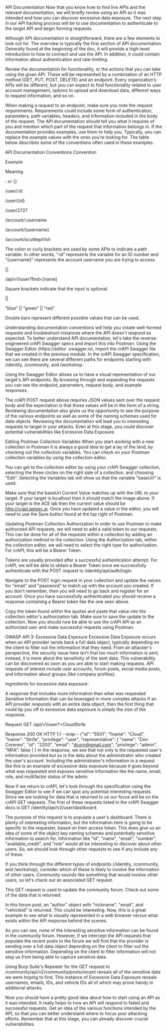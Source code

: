 API Documentation
Now that you know how to find live APIs and the relevant documentation, we will briefly review using an API as it was intended and how you can discover excessive data exposure. The next step in our API hacking process will be to use documentation to authenticate to the target API and begin forming requests.

Although API documentation is straightforward, there are a few elements to look out for. The overview is typically the first section of API documentation. Generally found at the beginning of the doc, it will provide a high-level introduction to how to connect and use the API. In addition, it could contain information about authentication and rate-limiting. 

Review the documentation for functionality, or the actions that you can take using the given API. These will be represented by a combination of an HTTP method (GET, PUT, POST, DELETE) and an endpoint. Every organization’s APIs will be different, but you can expect to find functionality related to user account management, options to upload and download data, different ways to request information, and so on. 

When making a request to an endpoint, make sure you note the request requirements. Requirements could include some form of authentication, parameters, path variables, headers, and information included in the body of the request. The API documentation should tell you what it requires of you and mention which part of the request that information belongs in. If the documentation provides examples, use them to help you. Typically, you can replace the example values with the ones you’re looking for. The table below describes some of the conventions often used in these examples. 

API Documentation Conventions
Convention

Example

Meaning

: or {}

/user/:id

/user/{id}

/user/2727

/account/:username

/account/{username}

/account/scuttleph1sh

The colon or curly brackets are used by some APIs to indicate a path variable. In other words, “:id” represents the variable for an ID number and “{username}” represents the account username you are trying to access.

[]

/api/v1/user?find=[name]

 

 

Square brackets indicate that the input is optional.

||

“blue” || “green” || “red”

Double bars represent different possible values that can be used.

Understanding documentation conventions will help you create well-formed requests and troubleshoot instances where the API doesn't respond as expected. To better understand API documentation, let's take the reverse-engineered crAPI Swagger specs and import this into Postman. Using the Swagger Editor (https://editor .swagger.io), import the crAPI Swagger file that we created in the previous module. In the crAPI Swagger specification, we can see there are several different paths for endpoints starting with /identity, /community, and /workshop.



Using the Swagger Editor allows us to have a visual representation of our target's API endpoints. By browsing through and expanding the requests you can see the endpoint, parameters, request body, and example responses. 



 The crAPI POST request above requires JSON values sent over the request body and the expectation is that those values will be in the form of a string. Reviewing documentation also gives us the opportunity to see the purpose of the various endpoints as well as some of the naming schemes used for data objects. Reviewing the documentation will lead you to interesting requests to target in your attacks. Even at this stage, you could discover potential vulnerabilities like Excessive Data Exposure.

Editing Postman Collection Variables
When you start working with a new collection in Postman it is always a good idea to get a lay of the land, by checking out the collection variables. You can check on your Postman collection variables by using the collection editor.



You can get to the collection editor by using your crAPI Swagger collection, selecting the three circles on the right side of a collection, and choosing "Edit". Selecting the Variables tab will show us that the variable "baseUrl" is used.



Make sure that the baseUrl Current Value matches up with the URL to your target. If your target is localhost then it should match the image above. If your target is the ACE lab then the current value should be http://crapi.apisec.ai. Once you have updated a value in the editor, you will need to use the Save button found at the top right of Postman.



Updating Postman Collection Authorization
In order to use Postman to make authorized API requests, we will need to add a valid token to our requests. This can be done for all of the requests within a collection by adding an authorization method to the collection. Using the Authorization tab, within the collection editor, we will need to select the right type for authorization. For crAPI, this will be a Bearer Token.



Tokens are usually provided after a successful authentication attempt. For crAPI, we will be able to obtain a Bearer Token once we successfully authenticate with the POST request to /identity/api/auth/login. 



Navigate to the POST login request in your collection and update the values for "email" and "password" to match up with the account you created. If you don't remember, then you will need to go back and register for an account. Once you have successfully authenticated you should receive a response containing a Bearer token like the one seen above. 



Copy the token found within the quotes and paste that value into the collection editor's authorization tab. Make sure to save the update to the collection. Now you should now be able to use the crAPI API as an authorized user and make successful requests using Postman.

OWASP API 3: Excessive Data Exposure 
Excessive Data Exposure occurs when an API provider sends back a full data object, typically depending on the client to filter out the information that they need. From an attacker's perspective, the security issue here isn't that too much information is sent, instead, it is more about the sensitivity of the sent data. This vulnerability can be discovered as soon as you are able to start making requests. API requests of interest include user accounts, forum posts, social media posts, and information about groups (like company profiles).

Ingredients for excessive data exposure:

A response that includes more information than what was requested
Sensitive Information that can be leveraged in more complex attacks
If an API provider responds with an entire data object, then the first thing that could tip you off to excessive data exposure is simply the size of the response. 

Request
GET /api/v1/user?=CloudStrife
 
Response
200 OK HTTP 1.1
--snip--
{"id": "5501",
"fname": "Cloud",
"lname": "Strife",
"privilege": "user",
"representative": [
     "name": "Don Coreneo",
     "id": "2203",
     "email": "dcorn@gmail.com",
     "privilege": "admin",
     "MFA": false 
     ]
}
In the response, we see that not only is the requested user's information provided but so is the data about the administrator who created the user's account. Including the administrator's information in a request like this is an example of excessive data exposure because it goes beyond what was requested and exposes sensitive information like the name, email, role, and multifactor status of the admin.

Now if we return to crAPI, let's look through the specification using the Swagger Editor to see if we can spot any potential interesting requests. Since we are looking for data that is returned to us our focus will be on the crAPI GET requests. The first of these requests listed in the crAPI Swagger docs is GET /identity/api/v2/user/dashboard. 

The purpose of this request is to populate a user's dashboard. There is plenty of interesting information, but the information here is going to be specific to the requester, based on their access token. This does give us an idea of some of the object key naming schemes and potentially sensitive information to search for. Information like "id", "name", "email", "number", "available_credit", and "role" would all be interesting to discover about other users. So, we should look through other requests to see if any include any of these. 

If you think through the different types of endpoints (/identity, /community, and /workshop), consider which of these is likely to involve the information of other users. Community sounds like something that would involve other users, so let's check out an associated GET request.



This GET request is used to update the community forum. Check out some of the data that is returned:

 

In this forum post, an "author" object with "nickname", "email", and "vehicleid" is returned. This could be interesting. Now, this is a great example to see what is visually represented in a web browser versus what exists within the API response behind the scenes.



As you can see, none of the interesting sensitive information can be found in the community forum. However, if we intercept the API requests that populate the recent posts to the forum we will find that the provider is sending over a full data object depending on the client to filter out the sensitive information. Depending on the client to filter information will not stop us from being able to capture sensitive data.



Using Burp Suite's Repeater for the GET request to /community/api/v2/community/posts/recent reveals all of the sensitive data we were hoping to find. This instance of Excessive Data Exposure reveals usernames, emails, IDs, and vehicle IDs all of which may prove handy in additional attacks. 

Now you should have a pretty good idea about how to start using an API as it was intended. It really helps to how an API will respond to failed and successful requests. Get an idea of the various functions intended by the API, so that you can better understand where to focus your attacking efforts. Remember that at this stage, you can already discover crucial vulnerabilities.

 